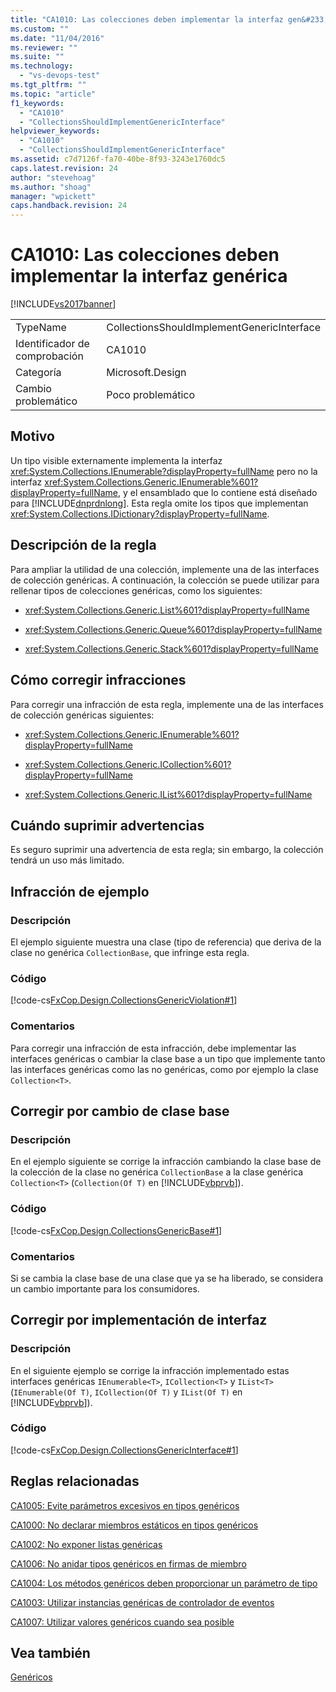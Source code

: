 ```yaml
---
title: "CA1010: Las colecciones deben implementar la interfaz gen&#233;rica | Microsoft Docs"
ms.custom: ""
ms.date: "11/04/2016"
ms.reviewer: ""
ms.suite: ""
ms.technology: 
  - "vs-devops-test"
ms.tgt_pltfrm: ""
ms.topic: "article"
f1_keywords: 
  - "CA1010"
  - "CollectionsShouldImplementGenericInterface"
helpviewer_keywords: 
  - "CA1010"
  - "CollectionsShouldImplementGenericInterface"
ms.assetid: c7d7126f-fa70-40be-8f93-3243e1760dc5
caps.latest.revision: 24
author: "stevehoag"
ms.author: "shoag"
manager: "wpickett"
caps.handback.revision: 24
---
```

# CA1010: Las colecciones deben implementar la interfaz gen&#233;rica
[!INCLUDE[vs2017banner](../code-quality/includes/vs2017banner.md)]

|||  
|-|-|  
|TypeName|CollectionsShouldImplementGenericInterface|  
|Identificador de comprobación|CA1010|  
|Categoría|Microsoft.Design|  
|Cambio problemático|Poco problemático|  
  
## Motivo  
 Un tipo visible externamente implementa la interfaz <xref:System.Collections.IEnumerable?displayProperty=fullName> pero no la interfaz <xref:System.Collections.Generic.IEnumerable%601?displayProperty=fullName>, y el ensamblado que lo contiene está diseñado para [!INCLUDE[dnprdnlong](../code-quality/includes/dnprdnlong_md.md)].  Esta regla omite los tipos que implementan <xref:System.Collections.IDictionary?displayProperty=fullName>.  
  
## Descripción de la regla  
 Para ampliar la utilidad de una colección, implemente una de las interfaces de colección genéricas.  A continuación, la colección se puede utilizar para rellenar tipos de colecciones genéricas, como los siguientes:  
  
-   <xref:System.Collections.Generic.List%601?displayProperty=fullName>  
  
-   <xref:System.Collections.Generic.Queue%601?displayProperty=fullName>  
  
-   <xref:System.Collections.Generic.Stack%601?displayProperty=fullName>  
  
## Cómo corregir infracciones  
 Para corregir una infracción de esta regla, implemente una de las interfaces de colección genéricas siguientes:  
  
-   <xref:System.Collections.Generic.IEnumerable%601?displayProperty=fullName>  
  
-   <xref:System.Collections.Generic.ICollection%601?displayProperty=fullName>  
  
-   <xref:System.Collections.Generic.IList%601?displayProperty=fullName>  
  
## Cuándo suprimir advertencias  
 Es seguro suprimir una advertencia de esta regla; sin embargo, la colección tendrá un uso más limitado.  
  
## Infracción de ejemplo  
  
### Descripción  
 El ejemplo siguiente muestra una clase \(tipo de referencia\) que deriva de la clase no genérica `CollectionBase`, que infringe esta regla.  
  
### Código  
 [!code-cs[FxCop.Design.CollectionsGenericViolation#1](../code-quality/codesnippet/CSharp/ca1010-collections-should-implement-generic-interface_1.cs)]  
  
### Comentarios  
 Para corregir una infracción de esta infracción, debe implementar las interfaces genéricas o cambiar la clase base a un tipo que implemente tanto las interfaces genéricas como las no genéricas, como por ejemplo la clase `Collection<T>`.  
  
## Corregir por cambio de clase base  
  
### Descripción  
 En el ejemplo siguiente se corrige la infracción cambiando la clase base de la colección de la clase no genérica `CollectionBase` a la clase genérica `Collection<T>` \(`Collection(Of T)` en [!INCLUDE[vbprvb](../code-quality/includes/vbprvb_md.md)]\).  
  
### Código  
 [!code-cs[FxCop.Design.CollectionsGenericBase#1](../code-quality/codesnippet/CSharp/ca1010-collections-should-implement-generic-interface_2.cs)]  
  
### Comentarios  
 Si se cambia la clase base de una clase que ya se ha liberado, se considera un cambio importante para los consumidores.  
  
## Corregir por implementación de interfaz  
  
### Descripción  
 En el siguiente ejemplo se corrige la infracción implementado estas interfaces genéricas `IEnumerable<T>`, `ICollection<T>` y `IList<T>` \(`IEnumerable(Of T)`, `ICollection(Of T)` y `IList(Of T)` en [!INCLUDE[vbprvb](../code-quality/includes/vbprvb_md.md)]\).  
  
### Código  
 [!code-cs[FxCop.Design.CollectionsGenericInterface#1](../code-quality/codesnippet/CSharp/ca1010-collections-should-implement-generic-interface_3.cs)]  
  
## Reglas relacionadas  
 [CA1005: Evite parámetros excesivos en tipos genéricos](../code-quality/ca1005-avoid-excessive-parameters-on-generic-types.md)  
  
 [CA1000: No declarar miembros estáticos en tipos genéricos](../code-quality/ca1000-do-not-declare-static-members-on-generic-types.md)  
  
 [CA1002: No exponer listas genéricas](../code-quality/ca1002-do-not-expose-generic-lists.md)  
  
 [CA1006: No anidar tipos genéricos en firmas de miembro](../code-quality/ca1006-do-not-nest-generic-types-in-member-signatures.md)  
  
 [CA1004: Los métodos genéricos deben proporcionar un parámetro de tipo](../code-quality/ca1004-generic-methods-should-provide-type-parameter.md)  
  
 [CA1003: Utilizar instancias genéricas de controlador de eventos](../code-quality/ca1003-use-generic-event-handler-instances.md)  
  
 [CA1007: Utilizar valores genéricos cuando sea posible](../code-quality/ca1007-use-generics-where-appropriate.md)  
  
## Vea también  
 [Genéricos](/dotnet/csharp/programming-guide/generics/index)